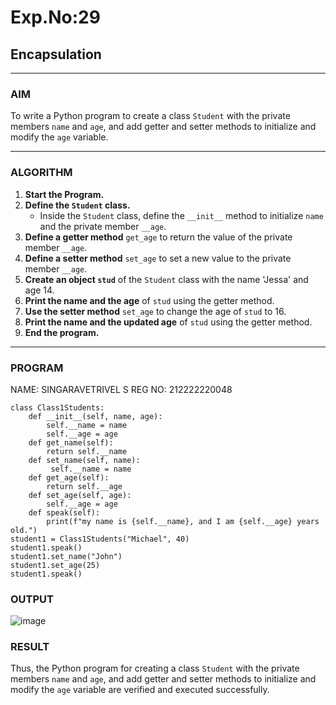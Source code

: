 # Exp.No:29  
## Encapsulation

---

### AIM  
To write a Python program to create a class `Student` with the private members `name` and `age`, and add getter and setter methods to initialize and modify the `age` variable.

---

### ALGORITHM

1. **Start the Program.**
2. **Define the `Student` class.**
   - Inside the `Student` class, define the `__init__` method to initialize `name` and the private member `__age`.
3. **Define a getter method** `get_age` to return the value of the private member `__age`.
4. **Define a setter method** `set_age` to set a new value to the private member `__age`.
5. **Create an object `stud`** of the `Student` class with the name 'Jessa' and age 14.
6. **Print the name and the age** of `stud` using the getter method.
7. **Use the setter method** `set_age` to change the age of `stud` to 16.
8. **Print the name and the updated age** of `stud` using the getter method.
9. **End the program.**

---

### PROGRAM
NAME: SINGARAVETRIVEL S
REG NO: 212222220048

```
class Class1Students:
    def __init__(self, name, age):
        self.__name = name
        self.__age = age
    def get_name(self):
        return self.__name
    def set_name(self, name):
         self.__name = name
    def get_age(self):
        return self.__age
    def set_age(self, age):
        self.__age = age
    def speak(self):
        print(f"my name is {self.__name}, and I am {self.__age} years old.")
student1 = Class1Students("Michael", 40)
student1.speak()
student1.set_name("John")
student1.set_age(25)
student1.speak()

```

### OUTPUT

![image](https://github.com/user-attachments/assets/81365fd0-f114-479b-b39b-2584a715c474)

### RESULT

Thus, the Python program for creating a class `Student` with the private members `name` and `age`, and add getter and setter methods to initialize and modify the `age` variable are verified and executed successfully.


